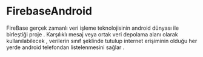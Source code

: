 # FirebaseAndroid

FireBase gerçek zamanlı veri işleme teknolojisinin android dünyası ile birleştiği proje .
Karşılıklı mesaj veya ortak veri depolama alanı olarak kullanılabilecek , 
verilerin sınıf şeklinde tutulup internet erişiminin olduğu her yerde android telefondan
listelenmesini sağlar .
